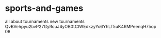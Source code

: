 # sports-and-games
all about  tournaments
new tournaments
QvBVehpyu2bvP27GyRcuJ4yOB0tCtWEdkzyYc6YhLT5uK4RMPeenqH75op08
